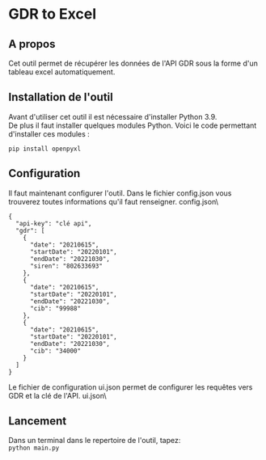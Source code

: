 # GDR to Excel

## A propos
Cet outil permet de récupérer les données de l'API GDR sous la forme d'un tableau excel automatiquement.

## Installation de l'outil
Avant d'utiliser cet outil il est nécessaire d'installer Python 3.9.\
De plus il faut installer quelques modules Python. Voici le code permettant d'installer ces modules :
```
pip install openpyxl
```

## Configuration
Il faut maintenant configurer l'outil.
Dans le fichier config.json vous trouverez toutes informations qu'il faut renseigner.
config.json\
```
{
  "api-key": "clé api",
  "gdr": [
    {
      "date": "20210615",
      "startDate": "20220101",
      "endDate": "20221030",
      "siren": "802633693"
    },
    {
      "date": "20210615",
      "startDate": "20220101",
      "endDate": "20221030",
      "cib": "99988"
    },
    {
      "date": "20210615",
      "startDate": "20220101",
      "endDate": "20221030",
      "cib": "34000"
    }
  ]
}
```
Le fichier de configuration ui.json permet de configurer les requêtes vers GDR et la clé de l'API.
ui.json\

## Lancement
Dans un terminal dans le repertoire de l'outil, tapez:\
`python main.py`
